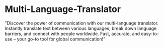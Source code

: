 # Multi-Language-Translator
"Discover the power of communication with our multi-language translator. Instantly translate text between various languages, break down language barriers, and connect with people worldwide. Fast, accurate, and easy-to-use – your go-to tool for global communication!"
